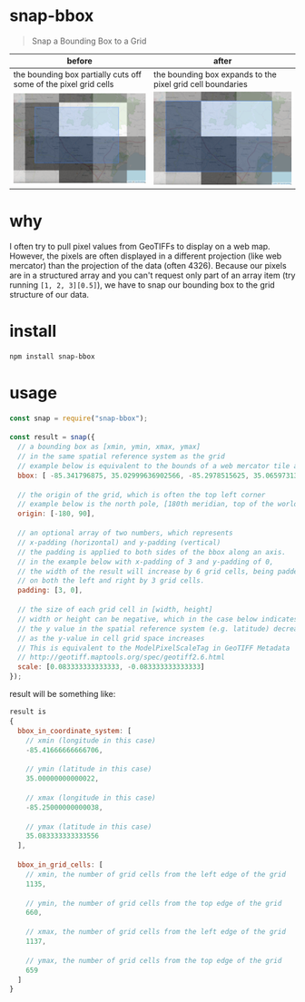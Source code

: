 # snap-bbox
> Snap a Bounding Box to a Grid

| before | after |
| ------ | ----- |
| the bounding box partially cuts off some of the pixel grid cells | the bounding box expands to the pixel grid cell boundaries |
| ![before](https://github.com/DanielJDufour/snap-bbox/raw/main/before.png) | ![before](https://github.com/DanielJDufour/snap-bbox/raw/main/after.png) |

# why
I often try to pull pixel values from GeoTIFFs to display on a web map.
However, the pixels are often displayed in a different projection (like web mercator)
than the projection of the data (often 4326).
Because our pixels are in a structured array and you can't request only part of an array item (try running `[1, 2, 3][0.5]`), we have to snap our bounding box to the grid structure of our data.

# install
```bash
npm install snap-bbox
```

# usage
```js
const snap = require("snap-bbox");

const result = snap({
  // a bounding box as [xmin, ymin, xmax, ymax]
  // in the same spatial reference system as the grid
  // example below is equivalent to the bounds of a web mercator tile at x=2154, y=3243 and z=13
  bbox: [ -85.341796875, 35.02999636902566, -85.2978515625, 35.06597313798418 ],

  // the origin of the grid, which is often the top left corner
  // example below is the north pole, [180th meridian, top of the world]
  origin: [-180, 90],

  // an optional array of two numbers, which represents
  // x-padding (horizontal) and y-padding (vertical)
  // the padding is applied to both sides of the bbox along an axis.
  // in the example below with x-padding of 3 and y-padding of 0,
  // the width of the result will increase by 6 grid cells, being padded
  // on both the left and right by 3 grid cells.
  padding: [3, 0],

  // the size of each grid cell in [width, height]
  // width or height can be negative, which in the case below indicates that
  // the y value in the spatial reference system (e.g. latitude) decreases
  // as the y-value in cell grid space increases
  // This is equivalent to the ModelPixelScaleTag in GeoTIFF Metadata
  // http://geotiff.maptools.org/spec/geotiff2.6.html
  scale: [0.083333333333333, -0.083333333333333]
});
```
result will be something like:
```js
result is
{
  bbox_in_coordinate_system: [
    // xmin (longitude in this case)
    -85.41666666666706,

    // ymin (latitude in this case)
    35.00000000000022,

    // xmax (longitude in this case)
    -85.25000000000038,

    // ymax (latitude in this case)
    35.083333333333556
  ],

  bbox_in_grid_cells: [
    // xmin, the number of grid cells from the left edge of the grid
    1135,

    // ymin, the number of grid cells from the top edge of the grid
    660,

    // xmax, the number of grid cells from the left edge of the grid
    1137,

    // ymax, the number of grid cells from the top edge of the grid
    659
  ]
}
```
